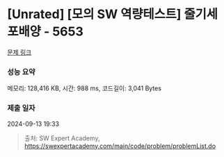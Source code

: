 # [Unrated] [모의 SW 역량테스트] 줄기세포배양 - 5653 

[문제 링크](https://swexpertacademy.com/main/code/problem/problemDetail.do?contestProbId=AWXRJ8EKe48DFAUo) 

### 성능 요약

메모리: 128,416 KB, 시간: 988 ms, 코드길이: 3,041 Bytes

### 제출 일자

2024-09-13 19:33



> 출처: SW Expert Academy, https://swexpertacademy.com/main/code/problem/problemList.do